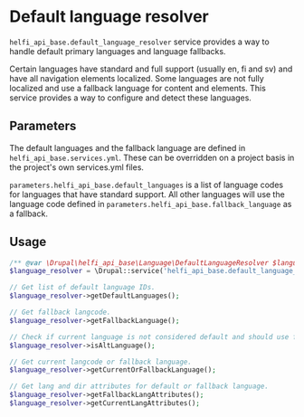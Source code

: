 # Default language resolver

`helfi_api_base.default_language_resolver` service provides a way to handle default primary languages and language fallbacks.

Certain languages have standard and full support (usually en, fi and sv) and have all navigation elements localized. Some languages are not fully localized and use a fallback language for content and elements. This service provides a way to configure and detect these languages.

## Parameters

The default languages and the fallback language are defined in `helfi_api_base.services.yml`. These can be overridden on a project basis in the project's own services.yml files.

`parameters.helfi_api_base.default_languages` is a list of language codes for languages that have standard support. All other languages will use the language code defined in `parameters.helfi_api_base.fallback_language` as a fallback.

## Usage

```php
/** @var \Drupal\helfi_api_base\Language\DefaultLanguageResolver $language_resolver */
$language_resolver = \Drupal::service('helfi_api_base.default_language_resolver');

// Get list of default language IDs.
$language_resolver->getDefaultLanguages();

// Get fallback langcode.
$language_resolver->getFallbackLanguage();

// Check if current language is not considered default and should use fallbacks.
$language_resolver->isAltLanguage();

// Get current langcode or fallback language.
$language_resolver->getCurrentOrFallbackLanguage();

// Get lang and dir attributes for default or fallback language.
$language_resolver->getFallbackLangAttributes();
$language_resolver->getCurrentLangAttributes();

```
